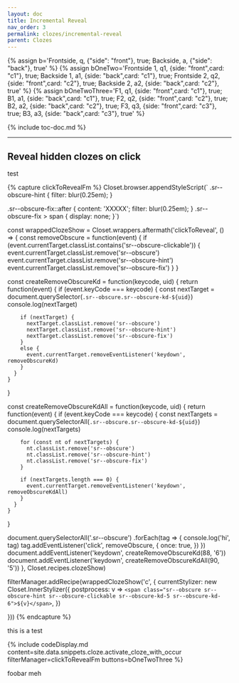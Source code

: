 ```yaml
---
layout: doc
title: Incremental Reveal
nav_order: 3
permalink: clozes/incremental-reveal
parent: Clozes
---
```


{% assign b='Frontside, q, {"side": "front"}, true; Backside, a, {"side": "back"}, true' %}
{% assign bOneTwo='Frontside 1, q1, {side: "front",card: "c1"}, true; Backside 1, a1, {side: "back",card: "c1"}, true; Frontside 2, q2, {side: "front",card: "c2"}, true; Backside 2, a2, {side: "back",card: "c2"}, true' %}
{% assign bOneTwoThree='F1, q1, {side: "front",card: "c1"}, true; B1, a1, {side: "back",card: "c1"}, true; F2, q2, {side: "front",card: "c2"}, true; B2, a2, {side: "back",card: "c2"}, true; F3, q3, {side: "front",card: "c3"}, true; B3, a3, {side: "back",card: "c3"}, true' %}

{% include toc-doc.md %}

---
## Reveal hidden clozes on click

test

{% capture clickToRevealFm %}
Closet.browser.appendStyleScript(`
.sr--obscure-hint {
  filter: blur(0.25em);
}

.sr--obscure-fix::after {
  content: 'XXXXX';
  filter: blur(0.25em);
}
.sr--obscure-fix > span {
  display: none;
}`)

const wrappedClozeShow = Closet.wrappers.aftermath('clickToReveal', () => {
  const removeObscure = function(event) {
    if (event.currentTarget.classList.contains('sr--obscure-clickable')) {
      event.currentTarget.classList.remove('sr--obscure')
      event.currentTarget.classList.remove('sr--obscure-hint')
      event.currentTarget.classList.remove('sr--obscure-fix')
    }
  }

  const createRemoveObscureKd = function(keycode, uid) {
    return function(event) {
      if (event.keyCode === keycode) {
        const nextTarget = document.querySelector(`.sr--obscure.sr--obscure-kd-${uid}`)
        console.log(nextTarget)

        if (nextTarget) {
          nextTarget.classList.remove('sr--obscure')
          nextTarget.classList.remove('sr--obscure-hint')
          nextTarget.classList.remove('sr--obscure-fix')
        }
        else {
          event.currentTarget.removeEventListener('keydown', removeObscureKd)
        }
      }
    }
  }

  const createRemoveObscureKdAll = function(keycode, uid) {
    return function(event) {
      if (event.keyCode === keycode) {
        const nextTargets = document.querySelectorAll(`.sr--obscure.sr--obscure-kd-${uid}`)
        console.log(nextTargets)

        for (const nt of nextTargets) {
          nt.classList.remove('sr--obscure')
          nt.classList.remove('sr--obscure-hint')
          nt.classList.remove('sr--obscure-fix')
        }

        if (nextTargets.length === 0) {
          event.currentTarget.removeEventListener('keydown', removeObscureKdAll)
        }
      }
    }
  }

  document.querySelectorAll('.sr--obscure')
    .forEach(tag => {
      console.log('hi', tag)
      tag.addEventListener('click', removeObscure, {
        once: true,
      })
    })
  document.addEventListener('keydown', createRemoveObscureKd(88, '6'))
  document.addEventListener('keydown', createRemoveObscureKdAll(90, '5'))
}, Closet.recipes.clozeShow)

filterManager.addRecipe(wrappedClozeShow('c', {
  currentStylizer: new Closet.InnerStylizer({
    postprocess: v => `<span class="sr--obscure sr--obscure-hint sr--obscure-clickable sr--obscure-kd-5 sr--obscure-kd-6">${v}</span>`,
  })
  
}))
{% endcapture %}

this is a test

{% include codeDisplay.md content=site.data.snippets.cloze.activate_cloze_with_occur filterManager=clickToRevealFm buttons=bOneTwoThree %}

foobar meh
